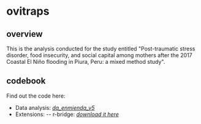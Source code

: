 # ovitraps
## overview
This is the analysis conducted for the study entitled "Post-traumatic stress disorder, food insecurity, and social capital among mothers after the 2017 Coastal El Niño flooding in Piura, Peru: a mixed method study".

## codebook
Find out the code here:
- Data analysis: [_da_enmienda_v5_](https://github.com/culquichicon/El-Nino-amendment/blob/master/da_enmienda_v5.do)
- Extensions: 
  -- r-bridge: [_download it here_](https://github.com/R-ArcGIS/r-bridge)
